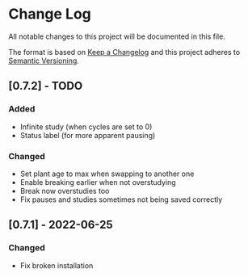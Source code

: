 # Change Log
All notable changes to this project will be documented in this file.

The format is based on [Keep a Changelog](http://keepachangelog.com/)
and this project adheres to [Semantic Versioning](http://semver.org/).


## [0.7.2] - TODO

### Added
- Infinite study (when cycles are set to 0)
- Status label (for more apparent pausing)

### Changed
- Set plant age to max when swapping to another one
- Enable breaking earlier when not overstudying
- Break now overstudies too
- Fix pauses and studies sometimes not being saved correctly


## [0.7.1] - 2022-06-25

### Changed
- Fix broken installation
